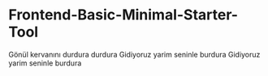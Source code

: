 Frontend-Basic-Minimal-Starter-Tool
===================================

Gönül kervanını durdura durdura Gidiyoruz yarim seninle burdura
Gidiyoruz yarim seninle burdura
